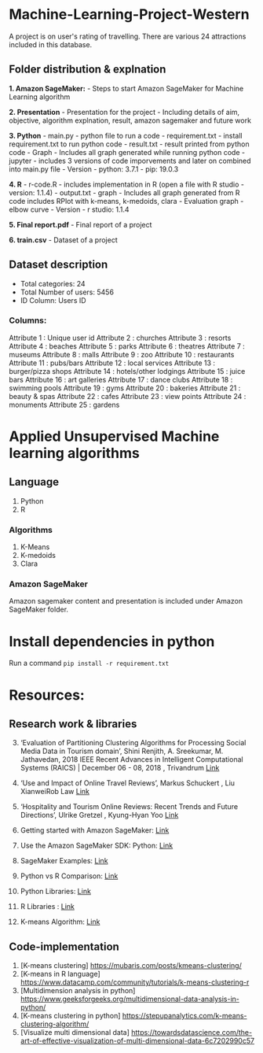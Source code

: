 # Machine-Learning-Project-Western

A project is on user's rating of travelling. There are various 24 attractions included in this database.

## Folder distribution & explnation
**1. Amazon SageMaker:**
	- Steps to start Amazon SageMaker for Machine Learning algorithm

**2. Presentation**
	- Presentation for the project
	- Including details of aim, objective, algorithm explnation, result, amazon sagemaker and future work

**3. Python**
	- main.py
		- python file to run a code
	- requirement.txt 
		- install requirement.txt to run python code
	- result.txt
		- result printed from python code
	- Graph
		- Includes all graph generated while running python code
	- jupyter
		- includes 3 versions of code imporvements and later on combined into main.py file
	- Version
		- python: 3.7.1
		- pip: 19.0.3

**4. R**
	- r-code.R
		- includes implementation in R (open a file with R studio - version: 1.1.4)
	- output.txt
	- graph
		- Includes all graph generated from R code includes RPlot with k-means, k-medoids, clara
		- Evaluation graph - elbow curve
	- Version
		- r studio: 1.1.4

**5. Final report.pdf**
	- Final report of a project

**6. train.csv**
	- Dataset of a project 


## Dataset description
- Total categories: 24
- Total Number of users: 5456
- ID Column: Users ID

### Columns:

Attribute 1 : Unique user id 
Attribute 2 : churches 
Attribute 3 : resorts 
Attribute 4 : beaches 
Attribute 5 : parks 
Attribute 6 : theatres 
Attribute 7 : museums 
Attribute 8 : malls 
Attribute 9 : zoo 
Attribute 10 : restaurants 
Attribute 11 : pubs/bars 
Attribute 12 : local services 
Attribute 13 : burger/pizza shops 
Attribute 14 : hotels/other lodgings 
Attribute 15 : juice bars 
Attribute 16 : art galleries 
Attribute 17 : dance clubs 
Attribute 18 : swimming pools 
Attribute 19 : gyms 
Attribute 20 : bakeries 
Attribute 21 : beauty & spas 
Attribute 22 : cafes 
Attribute 23 : view points 
Attribute 24 : monuments 
Attribute 25 : gardens


# Applied Unsupervised Machine learning algorithms

## Language
1. Python
2. R

### Algorithms
1. K-Means
2. K-medoids
3. Clara

### Amazon SageMaker
Amazon sagemaker content and presentation is included under Amazon SageMaker folder.

# Install dependencies in python
Run a command `pip install -r requirement.txt`

# Resources:

## Research work & libraries
3. ‘Evaluation of Partitioning Clustering Algorithms for Processing Social Media Data in Tourism domain’, Shini Renjith, A. Sreekumar, M. Jathavedan, 2018 IEEE Recent Advances in Intelligent Computational Systems (RAICS) | December 06 - 08, 2018 , Trivandrum [Link]()
4. ‘Use and Impact of Online Travel Reviews’, Markus Schuckert , Liu XianweiRob Law [Link](https://ieeexplore.ieee.org/document/8635080)
5. ‘Hospitality and Tourism Online Reviews: Recent Trends and Future Directions’, Ulrike Gretzel , Kyung-Hyan Yoo [Link](https://www.researchgate.net/publication/221357282_Use_and_Impact_of_Online_Travel_Reviews)

1. Getting started with Amazon SageMaker: [Link](https://aws.amazon.com/sagemaker/)
2. Use the Amazon SageMaker SDK: Python: [Link](https://github.com/aws/sagemaker-python-sdk)
6. SageMaker Examples: [Link](https://github.com/awslabs/amazon-sagemakerexamples)
7. Python vs R Comparison: [Link](https://www.dataquest.io/blog/python-vs-r/)
8. Python Libraries: [Link](https://docs.python.org/3/library/)
9. R Libraries : [Link](https://www.datacamp.com/community/tutorials/r-packages-guide)
10. K-means Algorithm: [Link](https://towardsdatascience.com/understanding-k-means-clustering-in-machine-learning-6a6e67336aa1)

## Code-implementation
1. [K-means clustering] https://mubaris.com/posts/kmeans-clustering/
2. [K-means in R language] https://www.datacamp.com/community/tutorials/k-means-clustering-r
3. [Multidimension analysis in python] https://www.geeksforgeeks.org/multidimensional-data-analysis-in-python/
4. [K-means clustering in python] https://stepupanalytics.com/k-means-clustering-algorithm/
5. [Visualize multi dimensional data] https://towardsdatascience.com/the-art-of-effective-visualization-of-multi-dimensional-data-6c7202990c57
